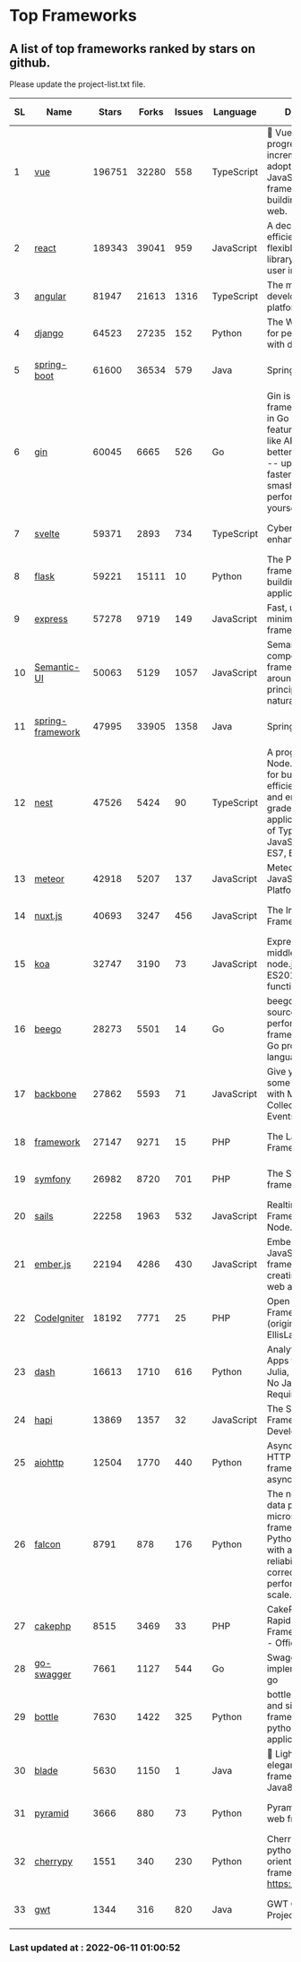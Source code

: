 # Top Frameworks
## A list of top frameworks ranked by stars on github.  
Please update the project-list.txt file.

| SL| Name  | Stars| Forks| Issues | Language | Description | Last Commit |
| --| ------| -----| ---- | ------ | -------- | ----------- | ----------- |
| 1 | [vue](https://github.com/vuejs/vue) | 196751 | 32280 | 558 | TypeScript | 🖖 Vue.js is a progressive, incrementally-adoptable JavaScript framework for building UI on the web. | 2022-06-10 10:40:13 |
| 2 | [react](https://github.com/facebook/react) | 189343 | 39041 | 959 | JavaScript | A declarative, efficient, and flexible JavaScript library for building user interfaces. | 2022-06-10 14:38:33 |
| 3 | [angular](https://github.com/angular/angular) | 81947 | 21613 | 1316 | TypeScript | The modern web developer’s platform | 2022-06-10 21:22:53 |
| 4 | [django](https://github.com/django/django) | 64523 | 27235 | 152 | Python | The Web framework for perfectionists with deadlines. | 2022-06-09 09:11:45 |
| 5 | [spring-boot](https://github.com/spring-projects/spring-boot) | 61600 | 36534 | 579 | Java | Spring Boot | 2022-06-10 23:13:50 |
| 6 | [gin](https://github.com/gin-gonic/gin) | 60045 | 6665 | 526 | Go | Gin is a HTTP web framework written in Go (Golang). It features a Martini-like API with much better performance -- up to 40 times faster. If you need smashing performance, get yourself some Gin. | 2022-06-09 02:08:49 |
| 7 | [svelte](https://github.com/sveltejs/svelte) | 59371 | 2893 | 734 | TypeScript | Cybernetically enhanced web apps | 2022-06-08 12:07:51 |
| 8 | [flask](https://github.com/pallets/flask) | 59221 | 15111 | 10 | Python | The Python micro framework for building web applications. | 2022-06-06 22:52:48 |
| 9 | [express](https://github.com/expressjs/express) | 57278 | 9719 | 149 | JavaScript | Fast, unopinionated, minimalist web framework for node. | 2022-05-20 15:57:37 |
| 10 | [Semantic-UI](https://github.com/Semantic-Org/Semantic-UI) | 50063 | 5129 | 1057 | JavaScript | Semantic is a UI component framework based around useful principles from natural language. | 2018-10-21 20:59:02 |
| 11 | [spring-framework](https://github.com/spring-projects/spring-framework) | 47995 | 33905 | 1358 | Java | Spring Framework | 2022-06-10 16:55:14 |
| 12 | [nest](https://github.com/nestjs/nest) | 47526 | 5424 | 90 | TypeScript | A progressive Node.js framework for building efficient, scalable, and enterprise-grade server-side applications on top of TypeScript & JavaScript (ES6, ES7, ES8) 🚀 | 2022-06-04 19:22:34 |
| 13 | [meteor](https://github.com/meteor/meteor) | 42918 | 5207 | 137 | JavaScript | Meteor, the JavaScript App Platform | 2022-06-02 18:36:27 |
| 14 | [nuxt.js](https://github.com/nuxt/nuxt.js) | 40693 | 3247 | 456 | JavaScript | The Intuitive Vue(2) Framework | 2022-05-24 07:59:47 |
| 15 | [koa](https://github.com/koajs/koa) | 32747 | 3190 | 73 | JavaScript | Expressive middleware for node.js using ES2017 async functions | 2022-04-06 16:09:57 |
| 16 | [beego](https://github.com/beego/beego) | 28273 | 5501 | 14 | Go | beego is an open-source, high-performance web framework for the Go programming language. | 2022-06-10 13:52:49 |
| 17 | [backbone](https://github.com/jashkenas/backbone) | 27862 | 5593 | 71 | JavaScript | Give your JS App some Backbone with Models, Views, Collections, and Events | 2022-04-26 12:19:45 |
| 18 | [framework](https://github.com/laravel/framework) | 27147 | 9271 | 15 | PHP | The Laravel Framework. | 2022-06-10 18:58:33 |
| 19 | [symfony](https://github.com/symfony/symfony) | 26982 | 8720 | 701 | PHP | The Symfony PHP framework | 2022-06-10 12:25:46 |
| 20 | [sails](https://github.com/balderdashy/sails) | 22258 | 1963 | 532 | JavaScript | Realtime MVC Framework for Node.js | 2022-05-27 21:40:10 |
| 21 | [ember.js](https://github.com/emberjs/ember.js) | 22194 | 4286 | 430 | JavaScript | Ember.js - A JavaScript framework for creating ambitious web applications | 2022-06-06 21:57:32 |
| 22 | [CodeIgniter](https://github.com/bcit-ci/CodeIgniter) | 18192 | 7771 | 25 | PHP | Open Source PHP Framework (originally from EllisLab) | 2022-03-03 13:29:55 |
| 23 | [dash](https://github.com/plotly/dash) | 16613 | 1710 | 616 | Python | Analytical Web Apps for Python, R, Julia, and Jupyter. No JavaScript Required. | 2022-06-10 19:44:34 |
| 24 | [hapi](https://github.com/hapijs/hapi) | 13869 | 1357 | 32 | JavaScript | The Simple, Secure Framework Developers Trust | 2022-04-29 14:13:00 |
| 25 | [aiohttp](https://github.com/aio-libs/aiohttp) | 12504 | 1770 | 440 | Python | Asynchronous HTTP client/server framework for asyncio and Python | 2022-06-09 10:22:17 |
| 26 | [falcon](https://github.com/falconry/falcon) | 8791 | 878 | 176 | Python | The no-magic web data plane API and microservices framework for Python developers, with a focus on reliability, correctness, and performance at scale. | 2022-06-01 18:06:26 |
| 27 | [cakephp](https://github.com/cakephp/cakephp) | 8515 | 3469 | 33 | PHP | CakePHP: The Rapid Development Framework for PHP - Official Repository | 2022-06-10 13:59:38 |
| 28 | [go-swagger](https://github.com/go-swagger/go-swagger) | 7661 | 1127 | 544 | Go | Swagger 2.0 implementation for go | 2022-05-23 16:28:48 |
| 29 | [bottle](https://github.com/bottlepy/bottle) | 7630 | 1422 | 325 | Python | bottle.py is a fast and simple micro-framework for python web-applications. | 2022-03-01 21:05:57 |
| 30 | [blade](https://github.com/lets-blade/blade) | 5630 | 1150 | 1 | Java | :rocket: Lightning fast and elegant mvc framework for Java8 | 2022-05-10 12:38:06 |
| 31 | [pyramid](https://github.com/Pylons/pyramid) | 3666 | 880 | 73 | Python | Pyramid - A Python web framework | 2022-03-13 22:49:13 |
| 32 | [cherrypy](https://github.com/cherrypy/cherrypy) | 1551 | 340 | 230 | Python | CherryPy is a pythonic, object-oriented HTTP framework.      https://cherrypy.dev | 2022-03-13 22:31:07 |
| 33 | [gwt](https://github.com/gwtproject/gwt) | 1344 | 316 | 820 | Java | GWT Open Source Project | 2022-05-05 14:30:51 |

### Last updated at : 2022-06-11 01:00:52
